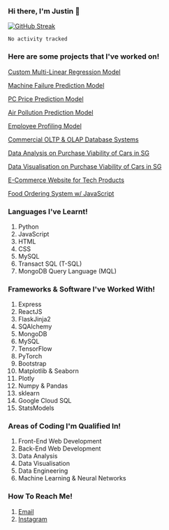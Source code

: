 ### Hi there, I'm Justin 👋

[![GitHub Streak](http://github-readme-streak-stats.herokuapp.com?user=amidstdebug&theme=midnight-purple&hide_border=true&date_format=j%20M%5B%20Y%5D)](https://git.io/streak-stats)

<!--START_SECTION:waka-->

```text
No activity tracked
```

<!--END_SECTION:waka-->

### Here are some projects that I've worked on!
[Custom Multi-Linear Regression Model](https://github.com/amidstdebug/DAAA-Y2-S1/blob/main/Maths/CA2/Maths%20Assignment%202.docx)

[Machine Failure Prediction Model](https://github.com/amidstdebug/DAAA-Y2-S1/tree/main/AI%20%26%20Machine%20Learning/CA1/Machine%20Failure%20Prediction%20Model)

[PC Price Prediction Model](https://github.com/amidstdebug/DAAA-Y2-S1/tree/main/AI%20%26%20Machine%20Learning/CA1/PC%20Price%20Prediction%20Model)

[Air Pollution Prediction Model](https://github.com/amidstdebug/DAAA-Y2-S1/tree/main/AI%20%26%20Machine%20Learning/CA2/Air%20Pollution%20Prediction%20Model)

[Employee Profiling Model](https://github.com/amidstdebug/DAAA-Y2-S1/tree/main/AI%20%26%20Machine%20Learning/CA2/Employee%20Profiling%20Model)

[Commercial OLTP & OLAP Database Systems](https://github.com/amidstdebug/DAAA-Y2-S1/tree/main/Data%20Engineering/CA2/Main%20Branch)

[Data Analysis on Purchase Viability of Cars in SG](https://github.com/amidstdebug/DAAA-Sem-2/tree/main/PDAS/DAAA1B04_2112646_Justin_Wong_Juin_Hng)

[Data Visualisation on Purchase Viability of Cars in SG](https://github.com/amidstdebug/DAAA-Sem-2/tree/main/DAVI/P2112646_Justin_Wong_Juin_Hng)

[E-Commerce Website for Tech Products](https://github.com/amidstdebug/DAAA-Sem-2/tree/main/BEWD/Assignments/bed-assignment-2)

[Food Ordering System w/ JavaScript](https://github.com/amidstdebug/Restaurant-Ordering-System)



### Languages I've Learnt!
1. Python
2. JavaScript
3. HTML
4. CSS
5. MySQL
6. Transact SQL (T-SQL)
7. MongoDB Query Language (MQL)

### Frameworks & Software I've Worked With!
1. Express
2. ReactJS
3. FlaskJinja2 
4. SQAlchemy
5. MongoDB
6. MySQL
7. TensorFlow
8. PyTorch
9. Bootstrap
10. Matplotlib & Seaborn
11. Plotly
12. Numpy & Pandas
13. sklearn
14. Google Cloud SQL
15. StatsModels

### Areas of Coding I'm Qualified In!
1. Front-End Web Development
2. Back-End Web Development
3. Data Analysis
4. Data Visualisation
5. Data Engineering
6. Machine Learning & Neural Networks


### How To Reach Me!
1. [Email](mailto:work@jwjh.onmicrosoft.com)
2. [Instagram](https://www.instagram.com/1kdegree)
